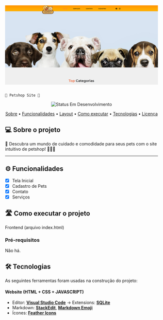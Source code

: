 



![1711217344135](image/README/1711217344135.png) 

### 
    🚧 Petshop Site 🚧


<p align="center">
	<img alt="Status Em Desenvolvimento" src="https://img.shields.io/badge/STATUS-EM%20DESENVOLVIMENTO-green">

</p>

<p align="center">
 <a href="#-sobre-o-projeto">Sobre</a> •
 <a href="#-funcionalidades">Funcionalidades</a> •
 <a href="#-layout">Layout</a> • 
 <a href="#-como-executar-o-projeto">Como executar</a> • 
 <a href="#-tecnologias">Tecnologias</a> • 
 <a href="#user-content--licença">Licença</a>
</p>

## 💻 Sobre o projeto

🐾 Descubra um mundo de cuidado e comodidade para seus pets com o site intuitivo de petshop! 🐶🐱✨

---

## ⚙️ Funcionalidades

- [X] Tela Inicial
- [X] Cadastro de Pets
- [X] Contato
- [X] Serviços

## 🛣️ Como executar o projeto

Frontend (arquivo index.html)

### Pré-requisitos

Não há.[
](https://github.com/cubos-academy/academy-template-readme-projects)

## 🛠 Tecnologias

As seguintes ferramentas foram usadas na construção do projeto:

#### **Website**  (HTML + CSS + JAVASCRIPT)

- Editor:  **[Visual Studio Code](https://code.visualstudio.com/)**  → Extensions:  **[SQLite](https://marketplace.visualstudio.com/items?itemName=alexcvzz.vscode-sqlite)**
- Markdown:  **[StackEdit](https://stackedit.io/)**,  **[Markdown Emoji](https://gist.github.com/rxaviers/7360908)**
- Ícones:  **[Feather Icons](https://feathericons.com/)**
